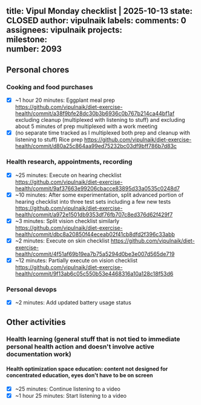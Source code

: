 title:	Vipul Monday checklist | 2025-10-13
state:	CLOSED
author:	vipulnaik
labels:	
comments:	0
assignees:	vipulnaik
projects:	
milestone:	
number:	2093
--
## Personal chores

### Cooking and food purchases

- [x] ~1 hour 20 minutes: Eggplant meal prep https://github.com/vipulnaik/diet-exercise-health/commit/a38f9bfe28dc30b3b6936c0b767b214ca44bf1af excluding cleanup (multiplexed with listening to stuff) and excluding about 5 minutes of prep multiplexed with a work meeting
- [x] (no separate time tracked as I multiplexed both prep and cleanup with listening to stuff) Rice prep https://github.com/vipulnaik/diet-exercise-health/commit/d80a25c864aa99ed75232bc03df9bff786b7d83c

### Health research, appointments, recording

- [x] ~25 minutes: Execute on hearing checklist https://github.com/vipulnaik/diet-exercise-health/commit/9af37663e99206cbacce83895d33a0535c0248d7
- [x] ~10 minutes: After some experimentation, split advanced portion of hearing checklist into three test sets including a few new tests https://github.com/vipulnaik/diet-exercise-health/commit/a972e1501db9353df76fb707c8ed376d62f429f7
- [x] ~3 minutes: Split vision checklist similarly https://github.com/vipulnaik/diet-exercise-health/commit/dbc8a20850f44eceab02f41cb8dfd2f396c33abb
- [x] ~2 minutes: Execute on skin checklist https://github.com/vipulnaik/diet-exercise-health/commit/4f51af69b19ea7b75a5294d0be3e007d565de719
- [x] ~12 minutes: Partially execute on vision checklist https://github.com/vipulnaik/diet-exercise-health/commit/9f13ab6c05c550b53e4468316a10a128c18f53d6

### Personal devops

- [x] ~2 minutes: Add updated battery usage status

## Other activities

### Health learning (general stuff that is not tied to immediate personal health action and doesn't involve active documentation work)

#### Health optimization space education: content not designed for concentrated education, eyes don't have to be on screen

- [x] ~25 minutes: Continue listening to a video
- [x] ~1 hour 25 minutes: Start listening to a video
